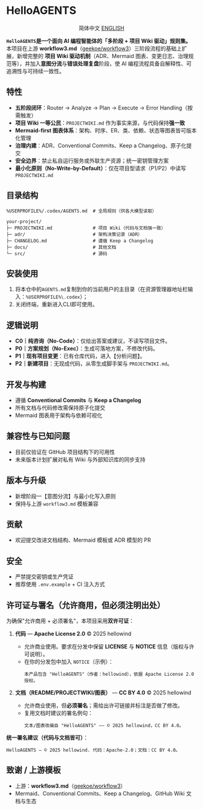 <!-- README.md -->
# HelloAGENTS

<p align="center">简体中文    <a href="./README_EN.md">ENGLISH</a></p>

**`HelloAGENTS`是一个面向 AI 编程智能体的「多阶段 + 项目 Wiki 驱动」规则集。**
本项目在上游 **workflow3.md**（<a href="./README_EN.md" target="_blank">geekoe/workflow3</a>）三阶段流程的基础上扩展，新增完整的 **项目 Wiki 驱动机制**（ADR、Mermaid 图表、变更日志、治理规范等），并加入**意图分流**与**错误处理复盘**阶段，使 AI 编程流程具备自解释性、可追溯性与可持续一致性。

## 特性
- **五阶段闭环**：Router → Analyze → Plan → Execute → Error Handling（按需触发）
- **项目 Wiki 一等公民**：`PROJECTWIKI.md` 作为事实来源，与代码保持**强一致**
- **Mermaid-first 图表体系**：架构、时序、ER、类、依赖、状态等图表皆可版本化管理
- **治理内建**：ADR、Conventional Commits、Keep a Changelog、原子化提交
- **安全边界**：禁止私自运行服务或外联生产资源；统一密钥管理方案
- **最小化原则（No-Write-by-Default）**：仅在项目型请求（P1/P2）中读写 `PROJECTWIKI.md`

## 目录结构
```
%USERPROFILE%/.codex/AGENTS.md  # 全局规则（供各大模型读取）

your-project/
├─ PROJECTWIKI.md               # 项目 Wiki（代码与文档强一致）
├─ adr/                         # 架构决策记录（ADR）
├─ CHANGELOG.md                 # 遵循 Keep a Changelog
├─ docs/                        # 其他文档
└─ src/                         # 源码

````

## 安装使用

1. 将本仓中的`AGENTS.md`复制到你的当前用户的主目录（在资源管理器地址栏输入：`%USERPROFILE%\.codex`）；
2. 关闭终端，重新进入CLI即可使用。

## 逻辑说明

- **C0｜纯咨询（No-Code）**：仅给出答案或建议，不读写项目文件。
- **P0｜方案规划（No-Exec）**：生成可落地方案，不修改代码。
- **P1｜现有项目变更**：已有仓库代码，进入【分析问题】。
- **P2｜新建项目**：无现成代码，从零生成脚手架与 `PROJECTWIKI.md`。

## 开发与构建

- 遵循 **Conventional Commits** 与 **Keep a Changelog**
- 所有文档与代码修改需保持原子化提交
- Mermaid 图表用于架构与依赖可视化

## 兼容性与已知问题

- 目前仅验证在 GitHub 项目结构下的可用性
- 未来版本计划扩展对私有 Wiki 与外部知识库的同步支持

## 版本与升级

- 新增阶段一【意图分流】与最小化写入原则
- 保持与上游 `workflow3.md` 模板兼容

## 贡献

- 欢迎提交改进文档结构、Mermaid 模板或 ADR 模型的 PR

## 安全

- 严禁提交密钥或生产凭证
- 推荐使用 `.env.example` + CI 注入方式

## 许可证与署名（**允许商用，但必须注明出处**）

为确保"允许商用 + 必须署名"，本项目采用**双许可证**：

1. **代码** — **Apache License 2.0** © 2025 hellowind
   - 允许商业使用。要求在分发中保留 **LICENSE** 与 **NOTICE** 信息（版权与许可说明）。
   - 在你的分发包中加入 `NOTICE`（示例）：
     ```
     本产品包含 "HelloAGENTS"（作者：hellowind），依据 Apache License 2.0 授权。
     ```

2. **文档（README/PROJECTWIKI/图表）** — **CC BY 4.0** © 2025 hellowind
   - 允许商业使用，但**必须署名**；需给出许可链接并标注是否做了修改。
   - 复用文档时建议的署名例句：
     ```
     文本/图表改编自 "HelloAGENTS" —— © 2025 hellowind，CC BY 4.0。
     ```

**统一署名建议（代码与文档皆可）**：
```
HelloAGENTS — © 2025 hellowind. 代码：Apache-2.0；文档：CC BY 4.0。
```

## 致谢 / 上游模板
- 上游：**workflow3.md**（<a href="./README_EN.md" target="_blank">geekoe/workflow3</a>）
- Mermaid、Conventional Commits、Keep a Changelog、GitHub Wiki 文档与生态
````
